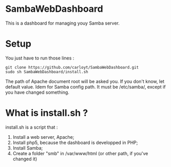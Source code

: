 # SambaWebDashboard
This is a dashboard for managing youy Samba server.

#  Setup
You just have to run those lines :
```
git clone https://github.com/carloyt/SambaWebDashboard.git
sudo sh SambaWebDashboard/install.sh
```
The path of Apache document root will be asked you. If you don't know, let default value.
Idem for Samba config path. It must be /etc/samba/, except if you have changed something.

# What is install.sh ?
install.sh is a script that :
  1. Install a web server, Apache;
  2. Install php5, because the dashboard is developped in PHP;
  3. Install Samba;
  4. Create a folder "smb" in /var/www/html (or other path, if you've changed it) 
